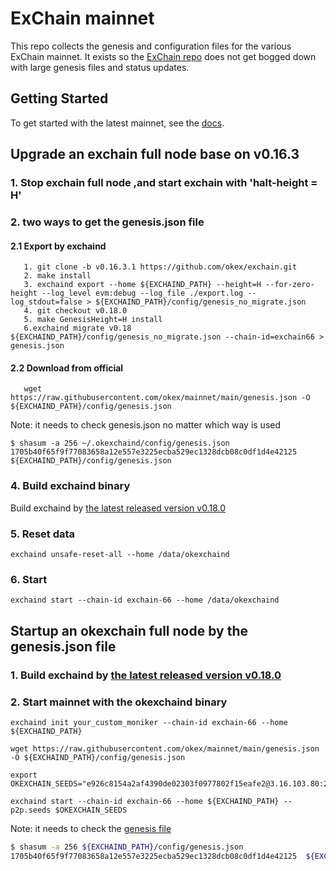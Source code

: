 # ExChain mainnet

This repo collects the genesis and configuration files for the various ExChain
mainnet. It exists so the [ExChain repo](https://github.com/okex/exchain)
does not get bogged down with large genesis files and status updates.

## Getting Started

To get started with the latest mainnet, see the
[docs](https://okexchain-docs.readthedocs.io/en/latest/getting-start/join-okexchain-mainnet.html).


## Upgrade an exchain full node base on v0.16.3

### 1. Stop exchain  full node ,and start exchain with 'halt-height = H'
### 2. two ways to get the genesis.json file
#### 2.1 Export by exchaind
```
   1. git clone -b v0.16.3.1 https://github.com/okex/exchain.git
   2. make install
   3. exchaind export --home ${EXCHAIND_PATH} --height=H --for-zero-height --log_level evm:debug --log_file ./export.log --log_stdout=false > ${EXCHAIND_PATH}/config/genesis_no_migrate.json
   4. git checkout v0.18.0
   5. make GenesisHeight=H install
   6.exchaind migrate v0.18 ${EXCHAIND_PATH}/config/genesis_no_migrate.json --chain-id=exchain66 > genesis.json
```
#### 2.2 Download from official
```
   wget https://raw.githubusercontent.com/okex/mainnet/main/genesis.json -O ${EXCHAIND_PATH}/config/genesis.json
```
Note: it needs to check genesis.json no matter which way is used
```
$ shasum -a 256 ~/.okexchaind/config/genesis.json
1705b40f65f9f77083658a12e557e3225ecba529ec1328dcb08c0df1d4e42125  ${EXCHAIND_PATH}/config/genesis.json
```
### 4. Build exchaind binary
Build exchaind by [the latest released version v0.18.0](https://github.com/okex/exchain/releases/tag/v0.18.0)

### 5. Reset data
`exchaind unsafe-reset-all --home /data/okexchaind`
### 6. Start
`exchaind start --chain-id exchain-66 --home /data/okexchaind`


## Startup an okexchain full node by the genesis.json file
### 1. Build exchaind by [the latest released version v0.18.0](https://github.com/okex/exchain/releases/tag/v0.18.0)


### 2. Start mainnet with the okexchaind binary

```
exchaind init your_custom_moniker --chain-id exchain-66 --home ${EXCHAIND_PATH}

wget https://raw.githubusercontent.com/okex/mainnet/main/genesis.json -O ${EXCHAIND_PATH}/config/genesis.json

export OKEXCHAIN_SEEDS="e926c8154a2af4390de02303f0977802f15eafe2@3.16.103.80:26656,7fa5b1d1f1e48659fa750b6aec702418a0e75f13@35.177.8.240:26656,c8f32b793871b56a11d94336d9ce6472f893524b@18.167.16.85:26656"

exchaind start --chain-id exchain-66 --home ${EXCHAIND_PATH} --p2p.seeds $OKEXCHAIN_SEEDS
```

Note: it needs to check the [genesis file](https://raw.githubusercontent.com/okex/mainnet/main/genesis.json)

```bash
$ shasum -a 256 ${EXCHAIND_PATH}/config/genesis.json
1705b40f65f9f77083658a12e557e3225ecba529ec1328dcb08c0df1d4e42125  ${EXCHAIND_PATH}/config/genesis.json
```